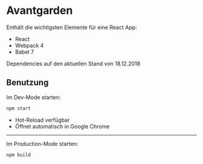 # Avantgarden

Enthält die wichtigsten Elemente für eine React App:
+ React
+ Webpack 4
+ Babel 7

Dependencies auf den aktuellen Stand von 18.12.2018

## Benutzung

Im Dev-Mode starten:
```sh
npm start
``` 
   - Hot-Reload verfügbar
   - Öffnet automatisch in Google Chrome
   
---

Im Production-Mode starten:
```sh
npm build
```

  


